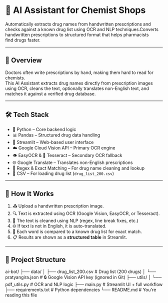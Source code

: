 # 🧠 AI Assistant for Chemist Shops

Automatically extracts drug names from handwritten prescriptions and checks against a known drug list using OCR and NLP techniques.Converts handwritten prescriptions to structured format that helps pharmacists find drugs faster.

---

## 📸 Overview

Doctors often write prescriptions by hand, making them hard to read for chemists.  
This AI Assistant extracts drug names directly from prescription images using OCR, cleans the text, optionally translates non-English text, and matches it against a verified drug database.

---

## 🛠️ Tech Stack

- 🐍 Python – Core backend logic  
- 📊 Pandas – Structured drug data handling  
- 🎯 Streamlit – Web-based user interface  
- ☁️ Google Cloud Vision API – Primary OCR engine  
- 👁️ EasyOCR & 🧾 Tesseract – Secondary OCR fallback  
- 🌐 Google Translate – Translates non-English prescriptions  
- 🧠 Regex & Exact Matching – For drug name cleaning and lookup  
- 📁 CSV – For loading drug list (`drug_list_200.csv`)

---

## 🧠 How It Works

1. 📤 Upload a handwritten prescription image.  
2. 🔍 Text is extracted using OCR (Google Vision, EasyOCR, or Tesseract).  
3. 🧽 The text is cleaned using NLP (regex, line break fixes, etc.)  
4. 🌐 If text is not in English, it is auto-translated.  
5. 💊 Each word is compared to a known drug list for exact match.  
6. 📋 Results are shown as a **structured table** in Streamlit.

---

## 📂 Project Structure
ai-bot/
├── data/
│   ├── drug_list_200.csv             # Drug list (200 drugs)
│   └── pratyangira.json              # 🔒 Google Vision API key (ignored in Git)
├── utils/
│   └── pdf_utils.py                  # OCR and NLP logic
├── main.py                           # Streamlit UI + full workflow
├── requirements.txt                  # Python dependencies
└── README.md                         # You're reading this file

